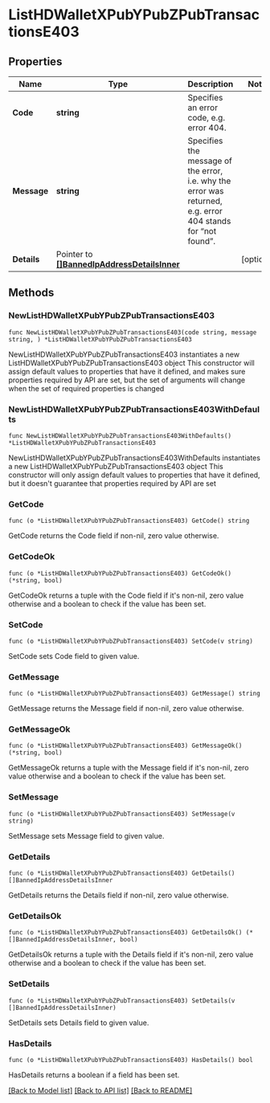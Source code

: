 # ListHDWalletXPubYPubZPubTransactionsE403

## Properties

Name | Type | Description | Notes
------------ | ------------- | ------------- | -------------
**Code** | **string** | Specifies an error code, e.g. error 404. | 
**Message** | **string** | Specifies the message of the error, i.e. why the error was returned, e.g. error 404 stands for “not found”. | 
**Details** | Pointer to [**[]BannedIpAddressDetailsInner**](BannedIpAddressDetailsInner.md) |  | [optional] 

## Methods

### NewListHDWalletXPubYPubZPubTransactionsE403

`func NewListHDWalletXPubYPubZPubTransactionsE403(code string, message string, ) *ListHDWalletXPubYPubZPubTransactionsE403`

NewListHDWalletXPubYPubZPubTransactionsE403 instantiates a new ListHDWalletXPubYPubZPubTransactionsE403 object
This constructor will assign default values to properties that have it defined,
and makes sure properties required by API are set, but the set of arguments
will change when the set of required properties is changed

### NewListHDWalletXPubYPubZPubTransactionsE403WithDefaults

`func NewListHDWalletXPubYPubZPubTransactionsE403WithDefaults() *ListHDWalletXPubYPubZPubTransactionsE403`

NewListHDWalletXPubYPubZPubTransactionsE403WithDefaults instantiates a new ListHDWalletXPubYPubZPubTransactionsE403 object
This constructor will only assign default values to properties that have it defined,
but it doesn't guarantee that properties required by API are set

### GetCode

`func (o *ListHDWalletXPubYPubZPubTransactionsE403) GetCode() string`

GetCode returns the Code field if non-nil, zero value otherwise.

### GetCodeOk

`func (o *ListHDWalletXPubYPubZPubTransactionsE403) GetCodeOk() (*string, bool)`

GetCodeOk returns a tuple with the Code field if it's non-nil, zero value otherwise
and a boolean to check if the value has been set.

### SetCode

`func (o *ListHDWalletXPubYPubZPubTransactionsE403) SetCode(v string)`

SetCode sets Code field to given value.


### GetMessage

`func (o *ListHDWalletXPubYPubZPubTransactionsE403) GetMessage() string`

GetMessage returns the Message field if non-nil, zero value otherwise.

### GetMessageOk

`func (o *ListHDWalletXPubYPubZPubTransactionsE403) GetMessageOk() (*string, bool)`

GetMessageOk returns a tuple with the Message field if it's non-nil, zero value otherwise
and a boolean to check if the value has been set.

### SetMessage

`func (o *ListHDWalletXPubYPubZPubTransactionsE403) SetMessage(v string)`

SetMessage sets Message field to given value.


### GetDetails

`func (o *ListHDWalletXPubYPubZPubTransactionsE403) GetDetails() []BannedIpAddressDetailsInner`

GetDetails returns the Details field if non-nil, zero value otherwise.

### GetDetailsOk

`func (o *ListHDWalletXPubYPubZPubTransactionsE403) GetDetailsOk() (*[]BannedIpAddressDetailsInner, bool)`

GetDetailsOk returns a tuple with the Details field if it's non-nil, zero value otherwise
and a boolean to check if the value has been set.

### SetDetails

`func (o *ListHDWalletXPubYPubZPubTransactionsE403) SetDetails(v []BannedIpAddressDetailsInner)`

SetDetails sets Details field to given value.

### HasDetails

`func (o *ListHDWalletXPubYPubZPubTransactionsE403) HasDetails() bool`

HasDetails returns a boolean if a field has been set.


[[Back to Model list]](../README.md#documentation-for-models) [[Back to API list]](../README.md#documentation-for-api-endpoints) [[Back to README]](../README.md)


